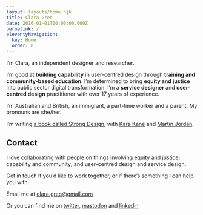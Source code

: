 ```yaml
---
layout: layouts/home.njk
title: Clara Greo
date: 2016-01-01T00:00:00.000Z
permalink: /
eleventyNavigation:
  key: Home
  order: 0
---
```

I’m Clara, an independent designer and researcher. 

I’m good at **building capability** in user-centred design through **training and community-based education**. I’m determined to bring **equity and justice** into public sector digital transformation. I’m a **service designer** and **user-centred design** practitioner with over 17 years of experience. 

I’m Australian and British, an immigrant, a part-time worker and a parent. My pronouns are she/her.

I’m writing [a book called Strong Design](http://strongdesignbook.com/), with [Kara Kane](https://twitter.com/karakane_kk) and [Martin Jordan](http://martinjordan.com/).



## Contact

I love collaborating with people on things involving equity and justice; capability and community; and user-centred design and service design. 



Get in touch if you’d like to work together, or if there’s something I can help you with. 



Email me at [clara.greo@gmail.com](mailto:clara.greo@gmail.com)

Or you can find me on [twitter](https://twitter.com/claragt), [mastodon](https://mastodon.me.uk/@claragt) and [linkedin](https://www.linkedin.com/in/claragreo/)